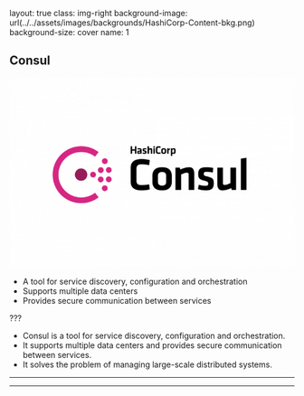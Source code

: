 layout: true
class: img-right
background-image: url(../../assets/images/backgrounds/HashiCorp-Content-bkg.png)
background-size: cover
name: 1

## Consul

![scale:40%](./assets/logos/hashi_consul.png)

- A tool for service discovery, configuration and orchestration
- Supports multiple data centers
- Provides secure communication between services

???

- Consul is a tool for service discovery, configuration and orchestration.
- It supports multiple data centers and provides secure communication between services.
- It solves the problem of managing large-scale distributed systems.

---
---